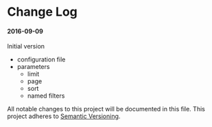 # Change Log

#### 2016-09-09
Initial version
* configuration file
* parameters
    * limit
    * page
    * sort
    * named filters

All notable changes to this project will be documented in this file.
This project adheres to [Semantic Versioning](http://semver.org/).

